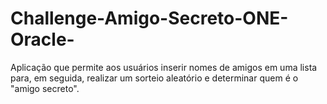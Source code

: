 # Challenge-Amigo-Secreto-ONE-Oracle-
Aplicação que permite aos usuários inserir nomes de amigos em uma lista para, em seguida, realizar um sorteio aleatório e determinar quem é o "amigo secreto".
